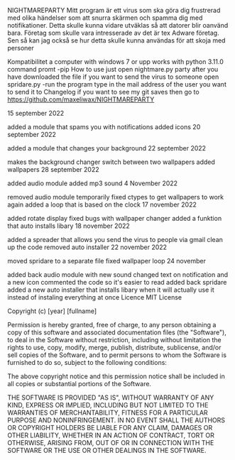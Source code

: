 

NIGHTMAREPARTY
Mitt program är ett virus som ska göra dig frustrerad med olika händelser som att snurra skärmen och spamma dig med notifikationer. Detta skulle kunna vidare utväklas så att datorer blir oanvänd bara. Företag som skulle vara intresserade av det är tex Adware företag. Sen så kan jag också se hur detta skulle kunna användas för att skoja med personer

Kompatibilitet
a computer with windows 7 or upp
works with python 3.11.0
command promt -pip
How to use
just open nightmare.py party after you have downloaded the file
if you want to send the virus to someone open spridare.py -run the program
type in the mail address of the user you want to send it to
Changelog
if you want to see my git saves then go to https://github.com/maxeliwax/NIGHTMAREPARTY

15 september 2022

added a module that spams you with notifications
added icons
20 september 2022

added a module that changes your background
22 september 2022

makes the background changer switch between two wallpapers
added wallpapers
28 september 2022

added audio module
added mp3 sound
4 November 2022

removed audio module temporarily
fixed ctypes to get wallpapers to work again
added a loop that is based on the clock
17 november 2022

added rotate display
fixed bugs with wallpaper changer
added a funktion that auto installs libary
18 november 2022

added a spreader that allows you send the virus to people via gmail
clean up the code
removed auto installer
22 november 2022

moved spridare to a separate file
fixed wallpaper loop
24 november

added back audio module with new sound
changed text on notification and a new icon
commented the code so it's easier to read
added back spridare
added a new auto installer that installs libary when it will actually use it instead of instaling everything at once
Licence
MIT License

Copyright (c) [year] [fullname]

Permission is hereby granted, free of charge, to any person obtaining a copy of this software and associated documentation files (the "Software"), to deal in the Software without restriction, including without limitation the rights to use, copy, modify, merge, publish, distribute, sublicense, and/or sell copies of the Software, and to permit persons to whom the Software is furnished to do so, subject to the following conditions:

The above copyright notice and this permission notice shall be included in all copies or substantial portions of the Software.

THE SOFTWARE IS PROVIDED "AS IS", WITHOUT WARRANTY OF ANY KIND, EXPRESS OR IMPLIED, INCLUDING BUT NOT LIMITED TO THE WARRANTIES OF MERCHANTABILITY, FITNESS FOR A PARTICULAR PURPOSE AND NONINFRINGEMENT. IN NO EVENT SHALL THE AUTHORS OR COPYRIGHT HOLDERS BE LIABLE FOR ANY CLAIM, DAMAGES OR OTHER LIABILITY, WHETHER IN AN ACTION OF CONTRACT, TORT OR OTHERWISE, ARISING FROM, OUT OF OR IN CONNECTION WITH THE SOFTWARE OR THE USE OR OTHER DEALINGS IN THE SOFTWARE.